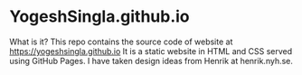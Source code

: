 # YogeshSingla.github.io

What is it?
This repo contains the source code of website at https://yogeshsingla.github.io
It is a static website in HTML and CSS served using GitHub Pages.
I have taken design ideas from Henrik at henrik.nyh.se.
